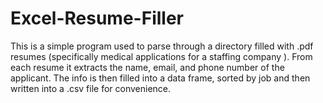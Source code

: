 # Excel-Resume-Filler


This is a simple program used to parse through a directory filled with .pdf resumes (specifically medical applications for a staffing company ).
From each resume it extracts the name, email, and phone number of the applicant. 
The info is then filled into a data frame, sorted by job and then written into a .csv file for convenience. 

